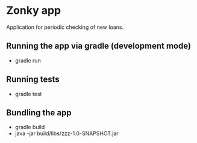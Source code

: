# Zonky app

Application for periodic checking of new loans.

## Running the app via gradle (development mode)
* gradle run

## Running tests
* gradle test

## Bundling the app
* gradle build
* java -jar build/libs/zzz-1.0-SNAPSHOT.jar
